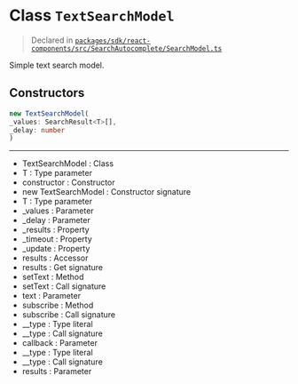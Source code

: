 # Class `TextSearchModel`
> Declared in [`packages/sdk/react-components/src/SearchAutocomplete/SearchModel.ts`](https://github.com/dxos/protocols/blob/main/packages/sdk/react-components/src/SearchAutocomplete/SearchModel.ts#L32)

Simple text search model.

## Constructors
```ts
new TextSearchModel(
_values: SearchResult<T>[],
_delay: number
)
```

---
- TextSearchModel : Class
- T : Type parameter
- constructor : Constructor
- new TextSearchModel : Constructor signature
- T : Type parameter
- _values : Parameter
- _delay : Parameter
- _results : Property
- _timeout : Property
- _update : Property
- results : Accessor
- results : Get signature
- setText : Method
- setText : Call signature
- text : Parameter
- subscribe : Method
- subscribe : Call signature
- __type : Type literal
- __type : Call signature
- callback : Parameter
- __type : Type literal
- __type : Call signature
- results : Parameter
